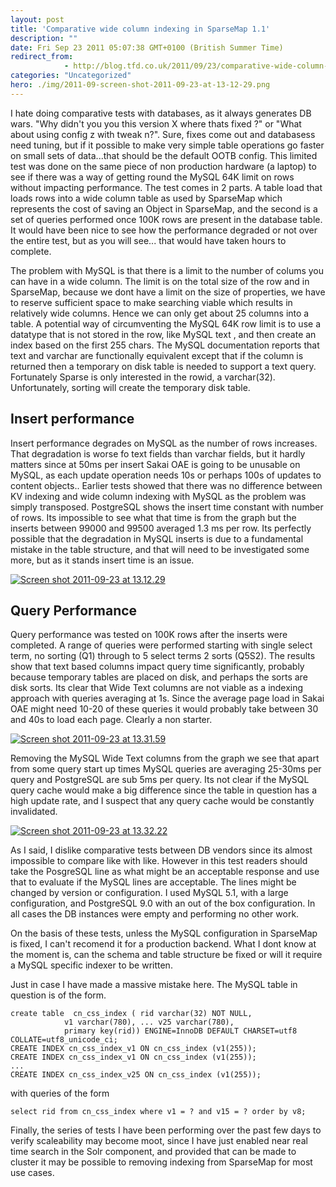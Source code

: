 ```yaml
---
layout: post
title: 'Comparative wide column indexing in SparseMap 1.1'
description: ""
date: Fri Sep 23 2011 05:07:38 GMT+0100 (British Summer Time)
redirect_from: 
            - http://blog.tfd.co.uk/2011/09/23/comparative-wide-column-indexing-in-sparsemap-1-1/
categories: "Uncategorized"
hero: ./img/2011-09-screen-shot-2011-09-23-at-13-12-29.png
---
```

I hate doing comparative tests with databases, as it always generates DB wars. "Why didn't you you this version X where thats fixed ?" or "What about using config z with tweak n?". Sure, fixes come out and databasess need tuning, but if it possible to make very simple table operations go faster on small sets of data...that should be the default OOTB config. This limited test was done on the same piece of non production hardware (a laptop) to see if there was a way of getting round the MySQL 64K limit on rows without impacting performance. The test comes in 2 parts. A table load that loads rows into a wide column table as used by SparseMap which represents the cost of saving an Object in SparseMap, and the second is a set of queries performed once 100K rows are present in the database table. It would have been nice to see how the performance degraded or not over the entire test, but as you will see... that would have taken hours to complete.

The problem with MySQL is that there is a limit to the number of colums you can have in a wide column. The limit is on the total size of the row and in SparseMap, because we dont have a limit on the size of properties, we have to reserve sufficient space to make searching viable which results in relatively wide columns. Hence we can only get about 25 columns into a table. A potential way of circumventing the MySQL 64K row limit is to use a datatype that is not stored in the row, like MySQL text , and then create an index based on the first 255 chars. The MySQL documentation reports that text and varchar are functionally equivalent except that if the column is returned then a temporary on disk table is needed to support a text query. Fortunately Sparse is only interested in the rowid, a varchar(32). Unfortunately, sorting will create the temporary disk table.

## Insert performance

Insert performance degrades on MySQL as the number of rows increases. That degradation is worse fo text fields than varchar fields, but it hardly matters since at 50ms per insert Sakai OAE is going to be unusable on MySQL, as each update operation needs 10s or perhaps 100s of updates to content objects.. Earlier tests showed that there was no difference between KV indexing and wide column indexing with MySQL as the problem was simply transposed. PostgreSQL shows the insert time constant with number of rows. Its impossible to see what that time is from the graph but the inserts between 99000 and 99500 averaged 1.3 ms per row. Its perfectly possible that the degradation in MySQL inserts is due to a fundamental mistake in the table structure, and that will need to be investigated some more, but as it stands insert time is an issue.

[![](http://ianboston.files.wordpress.com/2011/09/screen-shot-2011-09-23-at-13-12-29.png "Screen shot 2011-09-23 at 13.12.29")](./img/2011-09-screen-shot-2011-09-23-at-13-12-29.png)

## Query Performance

Query performance was tested on 100K rows after the inserts were completed. A range of queries were performed starting with single select term, no sorting (Q1) through to 5 select terms 2 sorts (Q5S2). The results show that text based columns impact query time significantly, probably because temporary tables are placed on disk, and perhaps the sorts are disk sorts. Its clear that Wide Text columns are not viable as a indexing approach with queries averaging at 1s. Since the average page load in Sakai OAE might need 10-20 of these queries it would probably take between 30 and 40s to load each page. Clearly a non starter.

[![](http://ianboston.files.wordpress.com/2011/09/screen-shot-2011-09-23-at-13-31-59.png "Screen shot 2011-09-23 at 13.31.59")](./img/2011-09-screen-shot-2011-09-23-at-13-31-59.png)

Removing the MySQL Wide Text columns from the graph we see that apart from some query start up times MySQL queries are averaging 25-30ms per query and PostgreSQL are sub 5ms per query. Its not clear if the MySQL query cache would make a big difference since the table in question has a high update rate, and I suspect that any query cache would be constantly invalidated.

[![](http://ianboston.files.wordpress.com/2011/09/screen-shot-2011-09-23-at-13-32-22.png "Screen shot 2011-09-23 at 13.32.22")](./img/2011-09-screen-shot-2011-09-23-at-13-32-22.png)

As I said, I dislike comparative tests between DB vendors since its almost impossible to compare like with like. However in this test readers should take the PosgreSQL line as what might be an acceptable response and use that to evaluate if the MySQL lines are acceptable. The lines might be changed by version or configuration. I used MySQL 5.1, with a large configuration, and PostgreSQL 9.0 with an out of the box configuration. In all cases the DB instances were empty and performing no other work.

On the basis of these tests, unless the MySQL configuration in SparseMap is fixed, I can't recomend it for a production backend. What I dont know at the moment is, can the schema and table structure be fixed or will it require a MySQL specific indexer to be written.

Just in case I have made a massive mistake here. The MySQL table in question is of the form.

```
create table  cn_css_index ( rid varchar(32) NOT NULL,
            v1 varchar(780), ... v25 varchar(780), 
            primary key(rid)) ENGINE=InnoDB DEFAULT CHARSET=utf8 COLLATE=utf8_unicode_ci;
CREATE INDEX cn_css_index_v1 ON cn_css_index (v1(255));
CREATE INDEX cn_css_index_v1 ON cn_css_index (v1(255));
...
CREATE INDEX cn_css_index_v25 ON cn_css_index (v1(255));
```

with queries of the form

```
select rid from cn_css_index where v1 = ? and v15 = ? order by v8;
```

Finally, the series of tests I have been performing over the past few days to verify scaleability may become moot, since I have just enabled near real time search in the Solr component, and provided that can be made to cluster it may be possible to removing indexing from SparseMap for most use cases.
